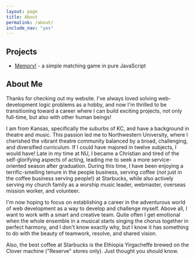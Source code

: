 ```yaml
---
layout: page
title: About
permalink: /about/
include_nav: "yes"
---
```


## Projects

*   [Memory!](/projects/memory.html) - a simple matching game in pure JavaScript

## About Me

Thanks for checking out my website. I've always loved solving web-development logic problems as a hobby, and now I'm thrilled to be transitioning toward a career where I can build exciting projects, not only full-time, but also with other human beings!

I am from Kansas, specifically the suburbs of KC, and have a background in theatre and music. This passion led me to Northwestern University, where I cherished the vibrant theatre community balanced by a broad, challenging, and diversified curriculum. If I could have majored in twelve subjects, I would have! Late in my time at NU, I became a Christian and tired of the self-glorifying aspects of acting, leading me to seek a more service-oriented season after graduation. During this time, I have been enjoying a terrific-smelling tenure in the people business, serving coffee (_not_ just in the coffee business serving people!) at Starbucks, while also actively serving my church family as a worship music leader, webmaster, overseas mission worker, and volunteer.

I'm now hoping to focus on establishing a career in the adventurous world of web development as a way to develop and challenge myself. Above all, I want to work with a smart and creative team. Quite often I get emotional when the whole ensemble in a musical starts singing the chorus together in perfect harmony, and I don't know exactly why, but I know it has something to do with the beauty of teamwork, resolve, and shared vision.

Also, the best coffee at Starbucks is the Ethiopia Yirgacheffe brewed on the Clover machine ("Reserve" stores only). Just thought you should know.
